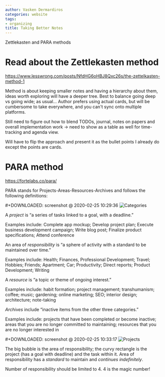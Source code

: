 ```yaml
---
author: Vasken Dermardiros
categories: website
tags:
- organizing
title: Taking Better Notes
---
```


Zettlekasten and PARA methods

# Read about the Zettlekasten method
<https://www.lesswrong.com/posts/NfdHG6oHBJ8Qxc26s/the-zettelkasten-method-1>

Method is about keeping smaller notes and having a hierarchy about them, ideas
worth exploring will have a deeper tree. Best to balance going deep vs going
wide; as usual... Author prefers using actual cards, but will be cumbersome to
take everywhere, and you can't sync onto multiple platforms.

Still need to figure out how to blend TODOs, journal, notes on papers and
overall implementation work -> need to show as a table as well for
time-tracking and agenda view.

Will have to flip the approach and present it as the bullet points I already do
except the points are cards.

# PARA method
<https://fortelabs.co/para/>

PARA stands for Projects-Areas-Resources-Archives and follows the following
definitions:

#+DOWNLOADED: screenshot @ 2020-02-25 10:29:36
![Categories](../attachments/Taking_better_notes/2020-02-25_10-29-36_screenshot.png)

A *project* is “a series of tasks linked to a goal, with a deadline.”

Examples include: Complete app mockup; Develop project plan; Execute business
development campaign; Write blog post; Finalize product specifications; Attend
conference

An area of *responsibility* is “a sphere of activity with a standard to be maintained over time.”

Examples include: Health; Finances, Professional Development; Travel; Hobbies;
Friends; Apartment; Car; Productivity; Direct reports; Product Development;
Writing

A *resource* is “a topic or theme of ongoing interest.”

Examples include: habit formation; project management; transhumanism; coffee;
music; gardening; online marketing; SEO; interior design; architecture;
note-taking

*Archives* include “inactive items from the other three categories.”

Examples include: projects that have been completed or become inactive; areas
that you are no longer committed to maintaining; resources that you are no
longer interested in


#+DOWNLOADED: screenshot @ 2020-02-25 10:33:17
![Projects](../attachments/Taking_better_notes/2020-02-25_10-33-17_screenshot.png)

The big bubble is the area of responsibility; the curvy rectangle is the project
(has a goal with deadline) and the task within it. Area of responsibility has a
*standard* to maintain and *continues indefinitely*.

Number of responsibility should be limited to 4. 4 is the magic number!